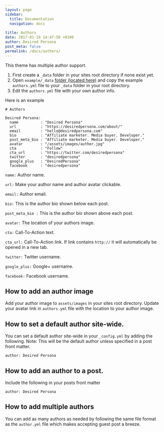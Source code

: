 ```yaml
---
layout: page
sidebar:
  title: Documentation
  navigation: docs
  
title: Authors
date: 2017-01-10 14:47:50 +0100
author: Desired Persona
post_meta: false
permalink: /docs/authors/
---
```

This theme has multiple author support.
1. First create a `_data` folder in your sites root directory if none exist yet.
2. Open `example/_data` [folder (located here)](https://github.com/desiredpersona/minimal-jekyll-theme/tree/master/example/_data) and copy the example `authors.yml` file to your `_data` folder in your root directory.
3. Edit the `authors.yml` file with your own author info.

Here is an example
```
# Authors

Desired Persona:
  name          : "Desired Persona"
  url           : "https://desiredpersona.com/about/"
  email         : "hello@desiredpersona.com"
  bio           : "Affiliate marketer. Media buyer. Developer."
  post_meta_bio : "Affiliate marketer. Media buyer. Developer."
  avatar        : "/assets/images/author.jpg"
  cta           : "Follow"
  cta_url       : "https://twitter.com/desiredpersona"
  twitter       : "desiredpersona"
  google_plus   : "DesiredPersona"
  facebook      : "desiredpersona"
```

`name:` Author name.

`url:` Make your author name and author avatar clickable.

`email:` Author email.

`bio:` This is the author bio shown below each post.

`post_meta_bio :` This is the author bio shown above each post.

`avatar:` The location of your authors image.

`cta:` Call-To-Action text.

`cta_url:` Call-To-Action link. If link contains `http://` it will automatically be opened in a new tab.

`twitter:` Twitter username.

`google_plus:` Google+ username.

`facebook:` Facebook username.


## How to add an author image
Add your author image to `assets/images` in your sites root directory. Update your avatar link in `authors.yml` file with the location to your author image.

## How to set a default author site-wide.
You can set a default author site-wide in your `_config.yml` by adding the following.
Note: This will be the default author unless specified in a post front matter.

```
author: Desired Persona
```

## How to add an author to a post.
Include the following in your posts front matter

```
author: Desired Persona
```

## How to add multiple authors
You can add as many authors as needed by following the same file format as the `author.yml` file which makes accepting guest post a breeze.